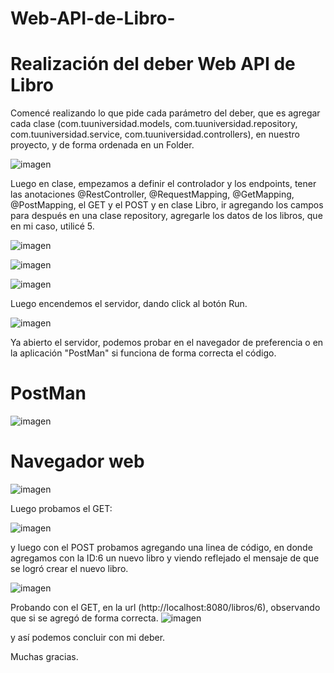 # Web-API-de-Libro-

# Realización del deber Web API de Libro 

Comencé realizando lo que pide cada parámetro del deber, que es agregar cada clase (com.tuuniversidad.models, com.tuuniversidad.repository, com.tuuniversidad.service, com.tuuniversidad.controllers), en nuestro proyecto, y de forma ordenada en un Folder.

![imagen](https://github.com/cesar-navasug/Web-API-de-Libro-/assets/147842405/de87df3a-4fe3-4867-b0e3-a8ac8b516410)

Luego en clase, empezamos a definir el controlador y los endpoints, tener las anotaciones @RestController, @RequestMapping, @GetMapping, @PostMapping, el GET y el POST y en clase Libro, ir agregando los campos para después en una clase repository, agregarle los datos de los libros, que en mi caso, utilicé 5.

![imagen](https://github.com/cesar-navasug/Web-API-de-Libro-/assets/147842405/12e212c4-bce7-4172-8d5a-83b9d197c4d6)

![imagen](https://github.com/cesar-navasug/Web-API-de-Libro-/assets/147842405/300f71c2-63b1-48b5-a39c-345a96823a74)

![imagen](https://github.com/cesar-navasug/Web-API-de-Libro-/assets/147842405/c56a56ed-d6aa-4679-9575-0da91b48a95e)

Luego encendemos el servidor, dando click al botón Run.

![imagen](https://github.com/cesar-navasug/Web-API-de-Libro-/assets/147842405/49774689-37a3-4b90-849b-0fe77e981ff0)

Ya abierto el servidor, podemos probar en el navegador de preferencia o en la aplicación "PostMan" si funciona de forma correcta el código.

# PostMan

![imagen](https://github.com/cesar-navasug/Web-API-de-Libro-/assets/147842405/9fa804b7-0c46-49c2-b381-747d8401f7ef)

# Navegador web

![imagen](https://github.com/cesar-navasug/Web-API-de-Libro-/assets/147842405/0e527e3c-41ec-41b1-b4d3-b8b36e5baf39)

Luego probamos el GET:

![imagen](https://github.com/cesar-navasug/Web-API-de-Libro-/assets/147842405/ffe192bb-f083-4c7b-9190-6fcd9387e553)

y luego con el POST probamos agregando una linea de código, en donde agregamos con la ID:6 un nuevo libro y viendo reflejado el mensaje de que se logró crear el nuevo libro.

![imagen](https://github.com/cesar-navasug/Web-API-de-Libro-/assets/147842405/d8ef87a8-b2c0-4223-b38d-b5325d328208)

Probando con el GET, en la url (http://localhost:8080/libros/6), observando que si se agregó de forma correcta.
![imagen](https://github.com/cesar-navasug/Web-API-de-Libro-/assets/147842405/2e9ee09d-14f9-4781-8706-d8f3ea4191f5)

y así podemos concluir con mi deber. 

Muchas gracias.
